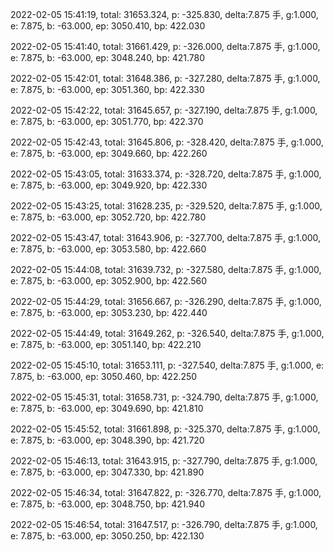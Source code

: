 2022-02-05 15:41:19, total: 31653.324, p: -325.830, delta:7.875 手, g:1.000, e: 7.875, b: -63.000, ep: 3050.410, bp: 422.030

2022-02-05 15:41:40, total: 31661.429, p: -326.000, delta:7.875 手, g:1.000, e: 7.875, b: -63.000, ep: 3048.240, bp: 421.780

2022-02-05 15:42:01, total: 31648.386, p: -327.280, delta:7.875 手, g:1.000, e: 7.875, b: -63.000, ep: 3051.360, bp: 422.330

2022-02-05 15:42:22, total: 31645.657, p: -327.190, delta:7.875 手, g:1.000, e: 7.875, b: -63.000, ep: 3051.770, bp: 422.370

2022-02-05 15:42:43, total: 31645.806, p: -328.420, delta:7.875 手, g:1.000, e: 7.875, b: -63.000, ep: 3049.660, bp: 422.260

2022-02-05 15:43:05, total: 31633.374, p: -328.720, delta:7.875 手, g:1.000, e: 7.875, b: -63.000, ep: 3049.920, bp: 422.330

2022-02-05 15:43:25, total: 31628.235, p: -329.520, delta:7.875 手, g:1.000, e: 7.875, b: -63.000, ep: 3052.720, bp: 422.780

2022-02-05 15:43:47, total: 31643.906, p: -327.700, delta:7.875 手, g:1.000, e: 7.875, b: -63.000, ep: 3053.580, bp: 422.660

2022-02-05 15:44:08, total: 31639.732, p: -327.580, delta:7.875 手, g:1.000, e: 7.875, b: -63.000, ep: 3052.900, bp: 422.560

2022-02-05 15:44:29, total: 31656.667, p: -326.290, delta:7.875 手, g:1.000, e: 7.875, b: -63.000, ep: 3053.230, bp: 422.440

2022-02-05 15:44:49, total: 31649.262, p: -326.540, delta:7.875 手, g:1.000, e: 7.875, b: -63.000, ep: 3051.140, bp: 422.210

2022-02-05 15:45:10, total: 31653.111, p: -327.540, delta:7.875 手, g:1.000, e: 7.875, b: -63.000, ep: 3050.460, bp: 422.250

2022-02-05 15:45:31, total: 31658.731, p: -324.790, delta:7.875 手, g:1.000, e: 7.875, b: -63.000, ep: 3049.690, bp: 421.810

2022-02-05 15:45:52, total: 31661.898, p: -325.370, delta:7.875 手, g:1.000, e: 7.875, b: -63.000, ep: 3048.390, bp: 421.720

2022-02-05 15:46:13, total: 31643.915, p: -327.790, delta:7.875 手, g:1.000, e: 7.875, b: -63.000, ep: 3047.330, bp: 421.890

2022-02-05 15:46:34, total: 31647.822, p: -326.770, delta:7.875 手, g:1.000, e: 7.875, b: -63.000, ep: 3048.750, bp: 421.940

2022-02-05 15:46:54, total: 31647.517, p: -326.790, delta:7.875 手, g:1.000, e: 7.875, b: -63.000, ep: 3050.250, bp: 422.130